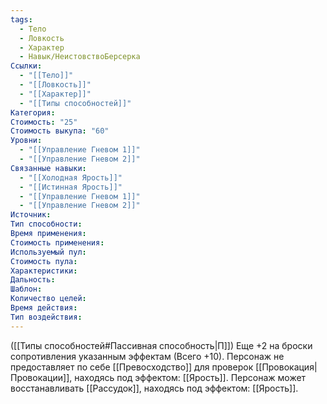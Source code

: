 ```yaml
---
tags:
  - Тело
  - Ловкость
  - Характер
  - Навык/НеистовствоБерсерка
Ссылки:
  - "[[Тело]]"
  - "[[Ловкость]]"
  - "[[Характер]]"
  - "[[Типы способностей]]"
Категория: 
Стоимость: "25"
Стоимость выкупа: "60"
Уровни:
  - "[[Управление Гневом 1]]"
  - "[[Управление Гневом 2]]"
Связанные навыки:
  - "[[Холодная Ярость]]"
  - "[[Истинная Ярость]]"
  - "[[Управление Гневом 1]]"
  - "[[Управление Гневом 2]]"
Источник:
Тип способности:
Время применения:
Стоимость применения:
Используемый пул:
Стоимость пула:
Характеристики:
Дальность:
Шаблон:
Количество целей:
Время действия:
Тип воздействия:
---
```

([[Типы способностей#Пассивная способность|П]]) Еще +2 на броски сопротивления указанным эффектам (Всего +10). 
Персонаж не предоставляет по себе [[Превосходство]] для проверок [[Провокация|Провокации]], находясь под эффектом: [[Ярость]]. 
Персонаж может восстанавливать [[Рассудок]], находясь под эффектом: [[Ярость]]. 